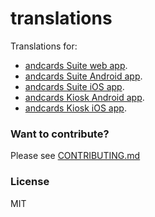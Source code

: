 # translations

Translations for:

- [andcards Suite web app](https://andcards.com).
- [andcards Suite Android app](https://play.google.com/store/apps/details?id=com.cardscorp.contacts).
- [andcards Suite iOS app](https://itunes.apple.com/us/app/andcards-suite/id1291226540?mt=8).
- [andcards Kiosk Android app](https://play.google.com/store/apps/details?id=com.cardscorp.kiosk).
- [andcards Kiosk iOS app](https://itunes.apple.com/us/app/andcards-kiosk/id1440013794?mt=8).

### Want to contribute?

Please see [CONTRIBUTING.md](CONTRIBUTING.md)

### License

MIT
